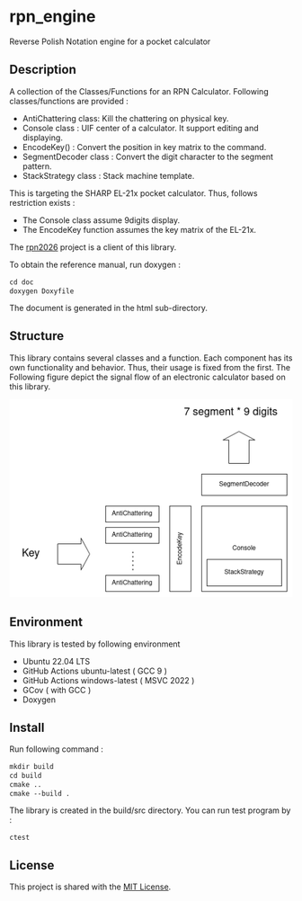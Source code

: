 # rpn_engine
Reverse Polish Notation engine for a pocket calculator
## Description
A collection of the Classes/Functions for an RPN Calculator. Following classes/functions are provided : 
- AntiChattering  class: Kill the chattering on physical key. 
- Console class : UIF center of a calculator. It support editing and displaying.
- EncodeKey() : Convert the position in key matrix to the command. 
- SegmentDecoder class : Convert the digit character to the segment pattern. 
- StackStrategy class : Stack machine template. 

This is targeting the SHARP EL-21x pocket calculator. Thus, follows restriction exists : 
- The Console class assume 9digits display. 
- The EncodeKey function assumes the key matrix of the EL-21x.

The [rpn2026](https://github.com/suikan4github/rpn2026) project is a client of this library. 

To obtain the reference manual, run doxygen :
```shell
cd doc
doxygen Doxyfile
```

The document is generated in the html sub-directory.
## Structure
This library contains several classes and a function. Each component has its own functionality and behavior. Thus, their usage is fixed from the first. The Following figure depict the signal flow of an electronic calculator based on this library. 

![](image/rpn_engine.drawio.png)

## Environment
This library is tested by following environment 
- Ubuntu 22.04 LTS
- GitHub Actions ubuntu-latest ( GCC 9 )
- GitHub Actions windows-latest ( MSVC 2022 )
- GCov ( with GCC )
- Doxygen

## Install
Run following command :
```shell
mkdir build
cd build
cmake ..
cmake --build . 
```

The library is created in the build/src directory. You can run test program by :
```shell
ctest
```

## License
This project is shared with the [MIT License](LICENSE). 